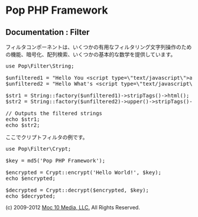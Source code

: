 Pop PHP Framework
=================

Documentation : Filter
----------------------

フィルタコンポーネントは、いくつかの有用なフィルタリング文字列操作のための機能、暗号化、配列検索、いくつかの基本的な数学を提供しています。


<pre>
use Pop\Filter\String;

$unfiltered1 = "Hello You &lt;script type=\"text/javascript\"&gt;alert('Something Bad');&lt;/script&gt;283 &^%$ 'Dud\\e798(*0:";
$unfiltered2 = "Hello What's &lt;script type=\"text/javascript\"&gt;alert('Something Else Bad');&lt;/script&gt; happening hot stuf!";

$str1 = String::factory($unfiltered1)->stripTags()->html();
$str2 = String::factory($unfiltered2)->upper()->stripTags()->html();

// Outputs the filtered strings
echo $str1;
echo $str2;
</pre>

ここでクリプトフィルタの例です。


<pre>
use Pop\Filter\Crypt;

$key = md5('Pop PHP Framework');

$encrypted = Crypt::encrypt('Hello World!', $key);
echo $encrypted;

$decrypted = Crypt::decrypt($encrypted, $key);
echo $decrypted;
</pre>

(c) 2009-2012 [Moc 10 Media, LLC.](http://www.moc10media.com) All Rights Reserved.
